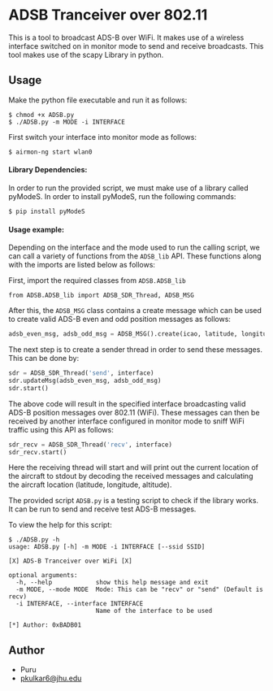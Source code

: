 # ADSB Tranceiver over 802.11

This is a tool to broadcast ADS-B over WiFi. It makes use of a wireless interface switched on in monitor mode to send and receive broadcasts. This tool makes use of the scapy Library in python. 

## Usage

Make the python file executable and run it as follows:

```
$ chmod +x ADSB.py
$ ./ADSB.py -m MODE -i INTERFACE
```
First switch your interface into monitor mode as follows:
```
$ airmon-ng start wlan0
```
#### Library Dependencies:

In order to run the provided script, we must make use of a library called pyModeS. In order to install pyModeS, run the following commands:

```
$ pip install pyModeS
```

#### Usage example:

Depending on the interface and the mode used to run the calling script, we can call a variety of functions from the ```ADSB_lib``` API. These functions along with the imports are listed below as follows:

First, import the required classes from ```ADSB.ADSB_lib```
```
from ADSB.ADSB_lib import ADSB_SDR_Thread, ADSB_MSG
```

After this, the ```ADSB_MSG``` class contains a create message which can be used to create valid ADS-B even and odd position messages as follows:

```python
adsb_even_msg, adsb_odd_msg = ADSB_MSG().create(icao, latitude, longitude, altitude)

```

The next step is to create a sender thread in order to send these messages. This can be done by:

```python
sdr = ADSB_SDR_Thread('send', interface)
sdr.updateMsg(adsb_even_msg, adsb_odd_msg)
sdr.start()
```
The above code will result in the specified interface broadcasting valid ADS-B position messages over 802.11 (WiFi). These messages can then be received by another interface configured in monitor mode to sniff WiFi traffic using this API as follows:

```python
sdr_recv = ADSB_SDR_Thread('recv', interface)
sdr_recv.start()
```

Here the receiving thread will start and will print out the current location of the aircraft to stdout by decoding the received messages and calculating the aircraft location (latitude, longitude, altitude).

The provided script ```ADSB.py``` is a testing script to check if the library works. It can be run to send and receive test ADS-B messages.

To view the help for this script:
```
$ ./ADSB.py -h
usage: ADSB.py [-h] -m MODE -i INTERFACE [--ssid SSID]

[X] ADS-B Tranceiver over WiFi [X]

optional arguments:
  -h, --help            show this help message and exit
  -m MODE, --mode MODE  Mode: This can be "recv" or "send" (Default is recv)
  -i INTERFACE, --interface INTERFACE
                        Name of the interface to be used

[*] Author: 0xBADB01

```

## Author

* Puru
* pkulkar6@jhu.edu
